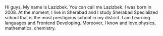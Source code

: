 Hi guys, My name is Lazizbek. You can call me Lazizbek. I was born in 2008. At the moment, I live in Sherabad and I study Sherabad Specialized school that is the most prestigious school in my district. I am Learning languages and Frontend Developing. Moreover, I know and love physics, mathematics, chemistry.

<!---
LazizbekTursunov/LazizbekTursunov is a ✨ special ✨ repository because its `README.md` (this file) appears on your GitHub profile.
You can click the Preview link to take a look at your changes.
--->
